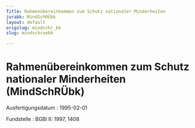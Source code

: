 ```yaml
---
Title: Rahmenübereinkommen zum Schutz nationaler Minderheiten
jurabk: MindSchRÜbk
layout: default
origslug: mindschr_bk
slug: mindschruebk

---
```


# Rahmenübereinkommen zum Schutz nationaler Minderheiten (MindSchRÜbk)

Ausfertigungsdatum
:   1995-02-01

Fundstelle
:   BGBl II: 1997, 1408

